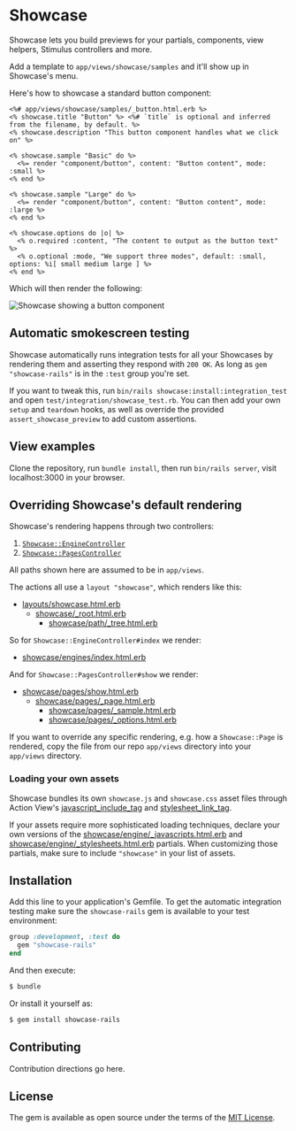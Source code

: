 # Showcase

Showcase lets you build previews for your partials, components, view helpers, Stimulus controllers and more.

Add a template to `app/views/showcase/samples` and it'll show up in Showcase's menu.

Here's how to showcase a standard button component:

```erb
<%# app/views/showcase/samples/_button.html.erb %>
<% showcase.title "Button" %> <%# `title` is optional and inferred from the filename, by default. %>
<% showcase.description "This button component handles what we click on" %>

<% showcase.sample "Basic" do %>
  <%= render "component/button", content: "Button content", mode: :small %>
<% end %>

<% showcase.sample "Large" do %>
  <%= render "component/button", content: "Button content", mode: :large %>
<% end %>

<% showcase.options do |o| %>
  <% o.required :content, "The content to output as the button text" %>
  <% o.optional :mode, "We support three modes", default: :small, options: %i[ small medium large ] %>
<% end %>
```

Which will then render the following:

![](/readme/example.png?raw=true "Showcase showing a button component")

## Automatic smokescreen testing

Showcase automatically runs integration tests for all your Showcases by rendering them and asserting they respond with `200 OK`. As long as `gem "showcase-rails"` is in the `:test` group you're set.

If you want to tweak this, run `bin/rails showcase:install:integration_test` and open `test/integration/showcase_test.rb`. You can then add your own `setup` and `teardown` hooks, as well as override the provided `assert_showcase_preview` to add custom assertions.

## View examples

Clone the repository, run `bundle install`, then run `bin/rails server`, visit localhost:3000 in your browser.

## Overriding Showcase's default rendering

Showcase's rendering happens through two controllers:

1. [`Showcase::EngineController`](app/controllers/showcase/engine_controller.rb)
1. [`Showcase::PagesController`](app/controllers/showcase/pages_controller.rb)

All paths shown here are assumed to be in `app/views`.

The actions all use a `layout "showcase"`, which renders like this:

- [layouts/showcase.html.erb](app/views/layouts/showcase.html.erb)
  - [showcase/_root.html.erb](app/views/showcase/_root.html.erb)
    - [showcase/path/_tree.html.erb](app/views/showcase/path/_tree.html.erb)

So for `Showcase::EngineController#index` we render:

- [showcase/engines/index.html.erb](app/views/showcase/engines/index.html.erb)

And for `Showcase::PagesController#show` we render:

- [showcase/pages/show.html.erb](app/views/showcase/pages/show.html.erb)
  - [showcase/pages/_page.html.erb](app/views/showcase/pages/_page.html.erb)
    - [showcase/pages/_sample.html.erb](app/views/showcase/pages/_sample.html.erb)
    - [showcase/pages/_options.html.erb](app/views/showcase/pages/_options.html.erb)

If you want to override any specific rendering, e.g. how a `Showcase::Page` is rendered,
copy the file from our repo `app/views` directory into your `app/views` directory.

### Loading your own assets

Showcase bundles its own `showcase.js` and `showcase.css` asset files through
Action View's [javascript_include_tag][] and [stylesheet_link_tag][].

If your assets require more sophisticated loading techniques, declare your own
versions of the [showcase/engine/_javascripts.html.erb][] and
[showcase/engine/_stylesheets.html.erb][] partials. When customizing those
partials, make sure to include `"showcase"` in your list of assets.


[javascript_include_tag]: https://edgeapi.rubyonrails.org/classes/ActionView/Helpers/AssetTagHelper.html#method-i-javascript_include_tag
[stylesheet_link_tag]: https://edgeapi.rubyonrails.org/classes/ActionView/Helpers/AssetTagHelper.html#method-i-stylesheet_link_tag
[showcase/engine/_javascripts.html.erb]: ./showcase/engine/_javascripts.html.erb
[showcase/engine/_stylesheets.html.erb]: ./showcase/engine/_stylesheets.html.erb

## Installation

Add this line to your application's Gemfile. To get the automatic integration testing make sure the `showcase-rails` gem is available to your test environment:

```ruby
group :development, :test do
  gem "showcase-rails"
end
```

And then execute:
```bash
$ bundle
```

Or install it yourself as:
```bash
$ gem install showcase-rails
```

## Contributing
Contribution directions go here.

## License
The gem is available as open source under the terms of the [MIT License](https://opensource.org/licenses/MIT).
